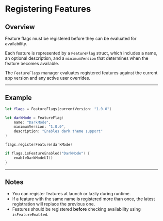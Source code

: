 # Registering Features

## Overview

Feature flags must be registered before they can be evaluated for availability.

Each feature is represented by a `FeatureFlag` struct, which includes a name, an optional description, and a `minimumVersion` that determines when the feature becomes available.

The `FeatureFlags` manager evaluates registered features against the current app version and any active user overrides.

---

## Example

```swift
let flags = FeatureFlags(currentVersion: "1.0.0")

let darkMode = FeatureFlag(
    name: "DarkMode",
    minimumVersion: "1.0.0",
    description: "Enables dark theme support"
)

flags.registerFeature(darkMode)

if flags.isFeatureEnabled("DarkMode") {
    enableDarkModeUI()
}
```

---

## Notes

- You can register features at launch or lazily during runtime.
- If a feature with the same name is registered more than once, the latest registration will replace the previous one.
- Features should be registered **before** checking availability using `isFeatureEnabled`.

